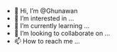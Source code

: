 - 👋 Hi, I’m @Ghunawan
- 👀 I’m interested in ...
- 🌱 I’m currently learning ...
- 💞️ I’m looking to collaborate on ...
- 📫 How to reach me ...

<!---
Ghunawan/Ghunawan is a ✨ special ✨ repository because its `README.md` (this file) appears on your GitHub profile.
You can click the Preview link to take a look at your changes.
--->
